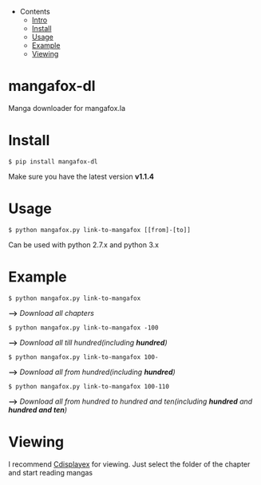 - Contents
  - [Intro](https://github.com/Dragneel1234/mangafox-dl#mangafox-dl)
  - [Install](https://github.com/Dragneel1234/mangafox-dl#install)
  - [Usage](https://github.com/Dragneel1234/mangafox-dl#usage)
  - [Example](https://github.com/Dragneel1234/mangafox-dl#example)
  - [Viewing](https://github.com/Dragneel1234/mangafox-dl#viewing)

# mangafox-dl
Manga downloader for mangafox.la

# **Install**
    $ pip install mangafox-dl
    
Make sure you have the latest version **v1.1.4**

# **Usage**
    $ python mangafox.py link-to-mangafox [[from]-[to]]
    
Can be used with python 2.7.x and python 3.x

# **Example**
    $ python mangafox.py link-to-mangafox
**-->** *Download all chapters*

    $ python mangafox.py link-to-mangafox -100
**-->** *Download all till hundred(including **hundred**)*

    $ python mangafox.py link-to-mangafox 100-
**-->** *Download all from hundred(including **hundred**)*

    $ python mangafox.py link-to-mangafox 100-110
**-->** *Download all from hundred to hundred and ten(including **hundred** and **hundred and ten**)*

# Viewing
I recommend [Cdisplayex](http://www.cdisplayex.com/) for viewing. 
Just select the folder of the chapter and start reading mangas
